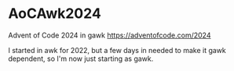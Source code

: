 # AoCAwk2024

Advent of Code 2024 in gawk
https://adventofcode.com/2024

I started in awk for 2022, but a few days in needed to make it gawk dependent, so I'm now just starting as gawk. 
